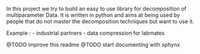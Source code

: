 In this project we try to build an easy to use library for decomposition of 
multiparameter Data. It is written in python and aims at being used by 
people that do not master the decomposition techniques but want to use it.

Example :
	- industrial partners
	- data compression for labmates

@TODO improve this readme
@TODO start documenting with sphynx
